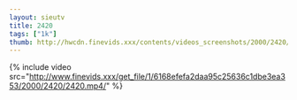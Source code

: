 ```yaml
--- 
layout: sieutv
title: 2420
tags: ["1k"]
thumb: http://hwcdn.finevids.xxx/contents/videos_screenshots/2000/2420/preview.mp4.jpg
---
```

{% include video src="http://www.finevids.xxx/get_file/1/6168efefa2daa95c25636c1dbe3ea353/2000/2420/2420.mp4/" %} 
